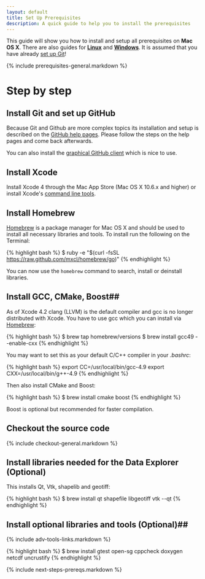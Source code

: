 ```yaml
---
layout: default
title: Set Up Prerequisites
description: A quick guide to help you to install the prerequisites
---
```


This guide will show you how to install and setup all prerequisites on <strong>Mac OS X</strong>. There are also guides for <strong><a href="/linux-prerequisites">Linux</a></strong> and <strong><a href="/win-prerequisites">Windows</a></strong>. It is assumed that you have already <a href="https://help.github.com/articles/set-up-git">set up Git</a>!

{% include prerequisites-general.markdown %}

# Step by step

## Install Git and set up GitHub ##

Because Git and Github are more complex topics its installation and setup is
described on the [GitHub help pages](https://help.github.com/articles/set-up-git).
Please follow the steps on the help pages and come back afterwards.

You can also install the [graphical GitHub client](http://mac.github.com/) which is nice to use.

## Install Xcode ##

Install Xcode 4 through the Mac App Store (Mac OS X 10.6.x and higher) or install Xcode's [command line tools](https://developer.apple.com/downloads).

## Install Homebrew ##

[Homebrew][homebrew] is a package manager for Mac OS X and should be used to install all necessary libraries and tools. To install run the following on the Terminal:

{% highlight bash %}
$ ruby -e "$(curl -fsSL https://raw.github.com/mxcl/homebrew/go)"
{% endhighlight %}

You can now use the `homebrew` command to search, install or deinstall libraries.

## Install GCC, CMake, Boost##

As of Xcode 4.2 clang (LLVM) is the default compiler and gcc is no longer distributed with Xcode. You have to use gcc which you can install via [Homebrew][homebrew]:

{% highlight bash %}
$ brew tap homebrew/versions
$ brew install gcc49 --enable-cxx
{% endhighlight %}

You may want to set this as your default C/C++ compiler in your *.bashrc*:

{% highlight bash %}
export CC=/usr/local/bin/gcc-4.9
export CXX=/usr/local/bin/g++-4.9
{% endhighlight %}

Then also install CMake and Boost:

{% highlight bash %}
$ brew install cmake boost
{% endhighlight %}

Boost is optional but recommended for faster compilation.

## Checkout the source code ##

{% include checkout-general.markdown %}

## Install libraries needed for the Data Explorer (Optional) ##

This installs Qt, Vtk, shapelib and geotiff:

{% highlight bash %}
$ brew install qt shapefile libgeotiff vtk --qt
{% endhighlight %}

## Install optional libraries and tools (Optional)##

{% include adv-tools-links.markdown %}

{% highlight bash %}
$ brew install gtest open-sg cppcheck doxygen netcdf uncrustify
{% endhighlight %}

{% include next-steps-prereqs.markdown %}

[homebrew]: http://mxcl.github.com/homebrew/

